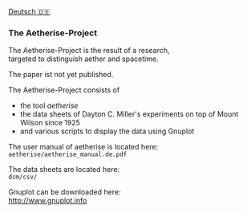 [Deutsch 🇩🇪️](README.de.md)

### The Aetherise-Project

The Aetherise-Project is the result of a research,  
targeted to distinguish aether and spacetime.

The paper ist not yet published.

The Aetherise-Project consists of
- the tool *aetherise*
- the data sheets of Dayton C. Miller's experiments on top of Mount Wilson since 1925
- and various scripts to display the data using Gnuplot


The user manual of aetherise is located here:  
`aetherise/aetherise_manual.de.pdf`

The data sheets are located here:  
`dcm/csv/`

Gnuplot can be downloaded here:  
http://www.gnuplot.info



